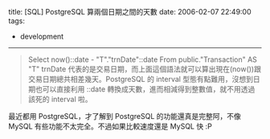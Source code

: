 title: \[SQL\] PostgreSQL 算兩個日期之間的天數
date: 2006-02-07 22:49:00
tags: 
- development
---

> Select
> now()::date -  "T"."trnDate"::date
> From
> public."Transaction" AS "T"
trnDate 代表的是交易日期，而上面這個語法就可以算出現在(now())跟交易日期總共相差幾天。PostgreSQL 的 interval 型態有點難用，沒想到日期也可以直接利用 ::date 轉換成天數，進而相減得到整數值，就不用透過該死的 interval 啦。

最近都用 PostgreSQL，才了解到 PostgreSQL 的功能還真是完整阿，不像 MySQL 有些功能不太完全。不過如果比較速度還是 MySQL 快 :P